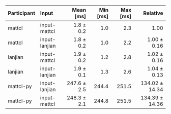 | Participant | Input | Mean [ms] | Min [ms] | Max [ms] | Relative |
|:---|:---|---:|---:|---:|---:|
| mattcl | input-mattcl | 1.8 ± 0.2 | 1.0 | 2.3 | 1.00 |
| mattcl | input-lanjian | 1.8 ± 0.2 | 1.0 | 2.2 | 1.00 ± 0.16 |
| lanjian | input-mattcl | 1.9 ± 0.2 | 1.2 | 2.8 | 1.02 ± 0.16 |
| lanjian | input-lanjian | 1.9 ± 0.1 | 1.3 | 2.6 | 1.04 ± 0.13 |
| mattcl-py | input-lanjian | 247.6 ± 2.5 | 244.4 | 251.5 | 134.02 ± 14.34 |
| mattcl-py | input-mattcl | 248.3 ± 2.1 | 244.8 | 251.5 | 134.39 ± 14.36 |
